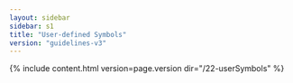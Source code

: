```yaml
---
layout: sidebar
sidebar: s1
title: "User-defined Symbols"
version: "guidelines-v3"
---
```

{% include content.html version=page.version dir="/22-userSymbols" %}